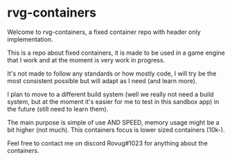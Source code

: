 # rvg-containers

Welcome to rvg-containers, a fixed container repo with header only implementation.

This is a repo about fixed containers, it is made to be used in a game engine that I work and at the moment is very work in progress.

It's not made to follow any standards or how mostly code, I will try be the most consistent possible but will adapt as I need (and learn more).

I plan to move to a different build system (well we really not need a build system, but at the moment it's easier for me to test in this sandbox app) in the future (still need to learn them).

The main purpose is simple of use AND SPEED, memory usage might be a bit higher (not much). 
This containers focus is lower sized containers (10k-). 

Feel free to contact me on discord Rovug#1023 for anything about the containers.
